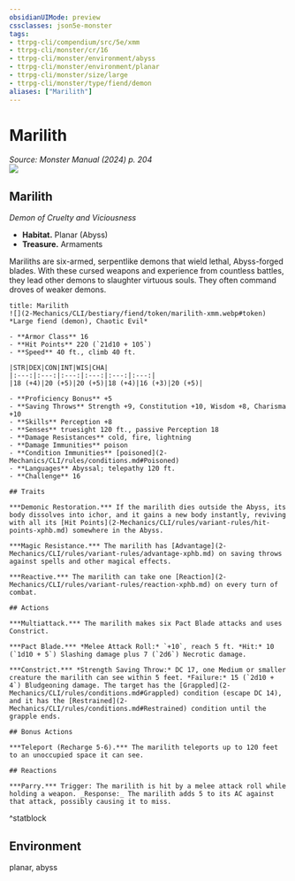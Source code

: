 ```yaml
---
obsidianUIMode: preview
cssclasses: json5e-monster
tags:
- ttrpg-cli/compendium/src/5e/xmm
- ttrpg-cli/monster/cr/16
- ttrpg-cli/monster/environment/abyss
- ttrpg-cli/monster/environment/planar
- ttrpg-cli/monster/size/large
- ttrpg-cli/monster/type/fiend/demon
aliases: ["Marilith"]
---
```

# Marilith
*Source: Monster Manual (2024) p. 204*  
![](2-Mechanics/CLI/books/monster-manual-2025/img/marilith.webp#right)

## Marilith

*Demon of Cruelty and Viciousness*

- **Habitat.** Planar (Abyss)  
- **Treasure.** Armaments  

Mariliths are six-armed, serpentlike demons that wield lethal, Abyss-forged blades. With these cursed weapons and experience from countless battles, they lead other demons to slaughter virtuous souls. They often command droves of weaker demons.

```ad-statblock
title: Marilith
![](2-Mechanics/CLI/bestiary/fiend/token/marilith-xmm.webp#token)
*Large fiend (demon), Chaotic Evil*

- **Armor Class** 16 
- **Hit Points** 220 (`21d10 + 105`) 
- **Speed** 40 ft., climb 40 ft.

|STR|DEX|CON|INT|WIS|CHA|
|:---:|:---:|:---:|:---:|:---:|:---:|
|18 (+4)|20 (+5)|20 (+5)|18 (+4)|16 (+3)|20 (+5)|

- **Proficiency Bonus** +5
- **Saving Throws** Strength +9, Constitution +10, Wisdom +8, Charisma +10
- **Skills** Perception +8
- **Senses** truesight 120 ft., passive Perception 18
- **Damage Resistances** cold, fire, lightning
- **Damage Immunities** poison
- **Condition Immunities** [poisoned](2-Mechanics/CLI/rules/conditions.md#Poisoned)
- **Languages** Abyssal; telepathy 120 ft.
- **Challenge** 16

## Traits

***Demonic Restoration.*** If the marilith dies outside the Abyss, its body dissolves into ichor, and it gains a new body instantly, reviving with all its [Hit Points](2-Mechanics/CLI/rules/variant-rules/hit-points-xphb.md) somewhere in the Abyss.

***Magic Resistance.*** The marilith has [Advantage](2-Mechanics/CLI/rules/variant-rules/advantage-xphb.md) on saving throws against spells and other magical effects.

***Reactive.*** The marilith can take one [Reaction](2-Mechanics/CLI/rules/variant-rules/reaction-xphb.md) on every turn of combat.

## Actions

***Multiattack.*** The marilith makes six Pact Blade attacks and uses Constrict.

***Pact Blade.*** *Melee Attack Roll:* `+10`, reach 5 ft. *Hit:* 10 (`1d10 + 5`) Slashing damage plus 7 (`2d6`) Necrotic damage.

***Constrict.*** *Strength Saving Throw:* DC 17, one Medium or smaller creature the marilith can see within 5 feet. *Failure:* 15 (`2d10 + 4`) Bludgeoning damage. The target has the [Grappled](2-Mechanics/CLI/rules/conditions.md#Grappled) condition (escape DC 14), and it has the [Restrained](2-Mechanics/CLI/rules/conditions.md#Restrained) condition until the grapple ends.

## Bonus Actions

***Teleport (Recharge 5-6).*** The marilith teleports up to 120 feet to an unoccupied space it can see.

## Reactions

***Parry.*** Trigger: The marilith is hit by a melee attack roll while holding a weapon. _Response:_ The marilith adds 5 to its AC against that attack, possibly causing it to miss.
```
^statblock

## Environment

planar, abyss